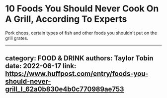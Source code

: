 # 10 Foods You Should Never Cook On A Grill, According To Experts

Pork chops, certain types of fish and other foods you shouldn't put on the grill grates.

---
category: FOOD & DRINK
authors: Taylor Tobin
date: 2022-06-17
link: https://www.huffpost.com/entry/foods-you-should-never-grill_l_62a0b830e4b0c770989ae753
---
